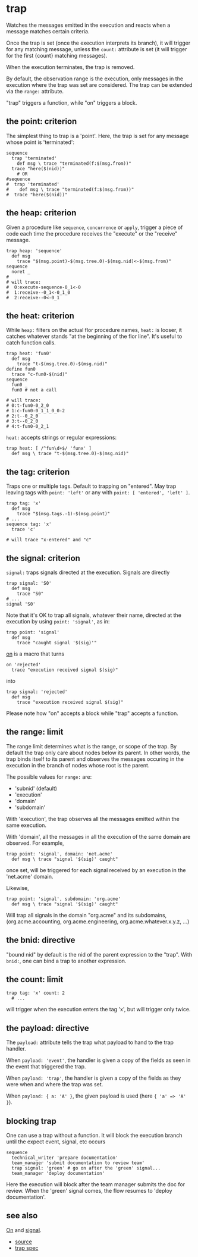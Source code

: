 
# trap

Watches the messages emitted in the execution and reacts when
a message matches certain criteria.

Once the trap is set (once the execution interprets its branch), it
will trigger for any matching message, unless the `count:` attribute
is set (it will trigger for the first {count} matching messages).

When the execution terminates, the trap is removed.

By default, the observation range is the execution, only messages
in the execution where the trap was set are considered.
The trap can be extended via the `range:` attribute.

"trap" triggers a function, while "on" triggers a block.

## the point: criterion

The simplest thing to trap is a 'point'. Here, the trap is set for
any message whose point is 'terminated':
```
sequence
  trap 'terminated'
    def msg \ trace "terminated(f:$(msg.from))"
  trace "here($(nid))"
    # OR
#sequence
#  trap 'terminated'
#    def msg \ trace "terminated(f:$(msg.from))"
#  trace "here($(nid))"
```

## the heap: criterion

Given a procedure like `sequence`, `concurrence` or `apply`, trigger
a piece of code each time the procedure receives the "execute" or the
"receive" message.

```
trap heap: 'sequence'
  def msg
    trace "$(msg.point)-$(msg.tree.0)-$(msg.nid)<-$(msg.from)"
sequence
  noret _
#
# will trace:
#  0:execute-sequence-0_1<-0
#  1:receive--0_1<-0_1_0
#  2:receive--0<-0_1
```

## the heat: criterion

While `heap:` filters on the actual flor procedure names, `heat:` is
looser, it catches whatever stands "at the beginning of the flor line".
It's useful to catch function calls.

```
trap heat: 'fun0'
  def msg
    trace "t-$(msg.tree.0)-$(msg.nid)"
define fun0
  trace "c-fun0-$(nid)"
sequence
  fun0 _
  fun0 # not a call

# will trace:
# 0:t-fun0-0_2_0
# 1:c-fun0-0_1_1_0_0-2
# 2:t--0_2_0
# 3:t--0_2_0
# 4:t-fun0-0_2_1
```

`heat:` accepts strings or regular expressions:

```
trap heat: [ /^fun\d+$/ 'funx' ]
  def msg \ trace "t-$(msg.tree.0)-$(msg.nid)"
```

## the tag: criterion

Traps one or multiple tags. Default to trapping on "entered". May trap
leaving tags with `point: 'left'` or any with
`point: [ 'entered', 'left' ]`.

```
trap tag: 'x'
  def msg
    trace "$(msg.tags.-1)-$(msg.point)"
# ...
sequence tag: 'x'
  trace 'c'

# will trace "x-entered" and "c"
```

## the signal: criterion

`signal:` traps signals directed at the execution. Signals are
directly
```
trap signal: 'S0'
  def msg
    trace "S0"
# ...
signal 'S0'
```

Note that it's OK to trap all signals, whatever their name, directed at
the execution by using `point: 'signal'`, as in:
```
trap point: 'signal'
  def msg
    trace "caught signal '$(sig)'"
```

[on](on.md) is a macro that turns
```
on 'rejected'
  trace "execution received signal $(sig)"
```
into
```
trap signal: 'rejected'
  def msg
    trace "execution received signal $(sig)"
```
Please note how "on" accepts a block while "trap" accepts a function.

## the range: limit

The range limit determines what is the range, or scope of the trap.
By default the trap only care about nodes below its parent. In other words,
the trap binds itself to its parent and observes the messages occuring
in the execution in the branch of nodes whose root is the parent.

The possible values for `range:` are:
* 'subnid' (default)
* 'execution'
* 'domain'
* 'subdomain'

With 'execution', the trap observes all the messages emitted within the
same execution.

With 'domain', all the messages in all the execution of the same domain are
observed. For example,
```
trap point: 'signal', domain: 'net.acme'
  def msg \ trace "signal '$(sig)' caught"
```
once set, will be triggered for each signal received by an execution in the
'net.acme' domain.

Likewise,
```
trap point: 'signal', subdomain: 'org.acme'
  def msg \ trace "signal '$(sig)' caught"
```
Will trap all signals in the domain "org.acme" and its subdomains,
(org.acme.accounting, org.acme.engineering, org.acme.whatever.x.y.z, ...)


## the bnid: directive

"bound nid" by default is the nid of the parent expression to the "trap".
With `bnid:`, one can bind a trap to another expression.


## the count: limit

```
trap tag: 'x' count: 2
  # ...
```
will trigger when the execution enters the tag 'x', but will trigger only
twice.


## the payload: directive

The `payload:` attribute tells the trap what payload to hand to the
trap handler.

When `payload: 'event'`, the handler is given a copy of the fields as
seen in the event that triggered the trap.

When `payload: 'trap'`, the handler is given a copy of the fields as
they were when and where the trap was set.

When `payload: { a: 'A' }`, the given payload is used (here
`{ 'a' => 'A' }`).


## blocking trap

One can use a trap without a function. It will block the execution branch
until the expect event, signal, etc occurs
```
sequence
  technical_writer 'prepare documentation'
  team_manager 'submit documentation to review team'
  trap signal: 'green' # go on after the 'green' signal...
  team_manager 'deploy documentation'
```
Here the execution will block after the team manager submits the doc
for review. When the 'green' signal comes, the flow resumes to 'deploy
documentation'.


## see also

[On](on.md) and [signal](signal.md).


* [source](https://github.com/floraison/flor/tree/master/lib/flor/punit/trap.rb)
* [trap spec](https://github.com/floraison/flor/tree/master/spec/punit/trap_spec.rb)

